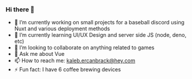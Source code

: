 ### Hi there 👋

- 🔭 I’m currently working on small projects for a baseball discord using Nuxt and various deployment methods
- 🌱 I’m currently learning UI/UX Design and server side JS (node, deno, etc)
- 👯 I’m looking to collaborate on anything related to games
- 💬 Ask me about Vue
- 📫 How to reach me: kaleb.ercanbrack@hey.com
- ⚡ Fun fact: I have 6 coffee brewing devices
<!--
**Twitch0125/Twitch0125** is a ✨ _special_ ✨ repository because its `README.md` (this file) appears on your GitHub profile.

Here are some ideas to get you started:

- 🔭 I’m currently working on ...
- 🌱 I’m currently learning ...
- 👯 I’m looking to collaborate on ...
- 🤔 I’m looking for help with ...
- 💬 Ask me about ...
- 📫 How to reach me: ...
- 😄 Pronouns: ...
- ⚡ Fun fact: ...
-->
